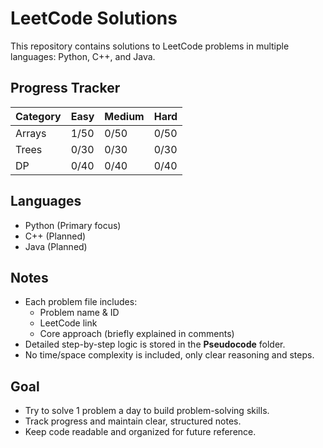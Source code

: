 # LeetCode Solutions

This repository contains solutions to LeetCode problems in multiple languages: Python, C++, and Java.

## Progress Tracker
| Category | Easy | Medium | Hard |
|----------|------|--------|------|
| Arrays   | 1/50 | 0/50   | 0/50 |
| Trees    | 0/30 | 0/30   | 0/30 |
| DP       | 0/40 | 0/40   | 0/40 |

## Languages
- Python  (Primary focus)
- C++ (Planned)
- Java  (Planned)

## Notes
- Each problem file includes:
  - Problem name & ID
  - LeetCode link
  - Core approach (briefly explained in comments)
- Detailed step-by-step logic is stored in the **Pseudocode** folder.
- No time/space complexity is included, only clear reasoning and steps.

## Goal
- Try to solve 1 problem a day to build problem-solving skills.
- Track progress and maintain clear, structured notes.
- Keep code readable and organized for future reference.
